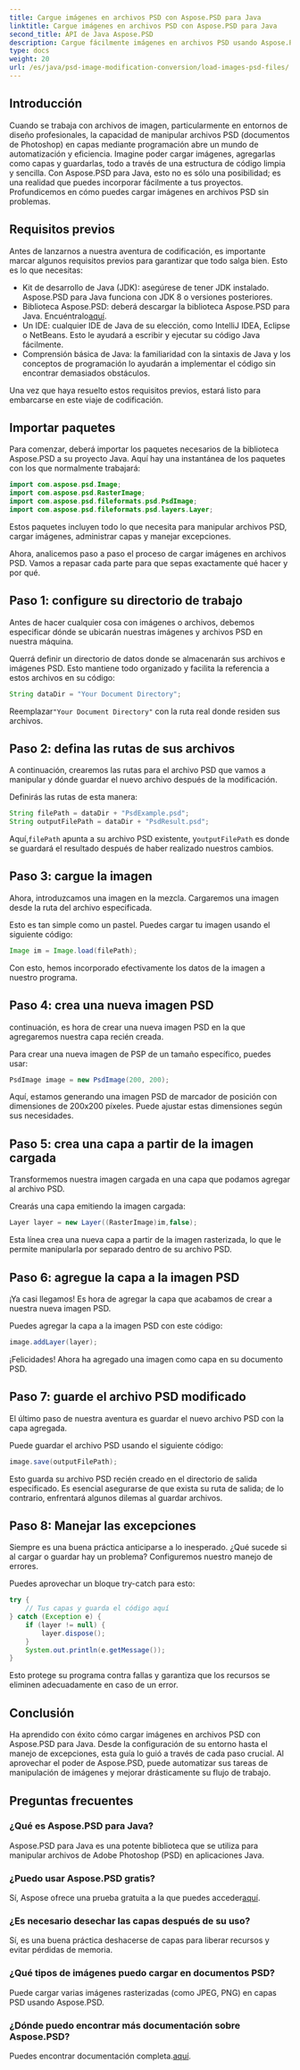 ```yaml
---
title: Cargue imágenes en archivos PSD con Aspose.PSD para Java
linktitle: Cargue imágenes en archivos PSD con Aspose.PSD para Java
second_title: API de Java Aspose.PSD
description: Cargue fácilmente imágenes en archivos PSD usando Aspose.PSD para Java. Siga esta guía paso a paso para automatizar sus tareas de manipulación de imágenes de forma eficaz.
type: docs
weight: 20
url: /es/java/psd-image-modification-conversion/load-images-psd-files/
---
```

## Introducción

Cuando se trabaja con archivos de imagen, particularmente en entornos de diseño profesionales, la capacidad de manipular archivos PSD (documentos de Photoshop) en capas mediante programación abre un mundo de automatización y eficiencia. Imagine poder cargar imágenes, agregarlas como capas y guardarlas, todo a través de una estructura de código limpia y sencilla. Con Aspose.PSD para Java, esto no es sólo una posibilidad; es una realidad que puedes incorporar fácilmente a tus proyectos. Profundicemos en cómo puedes cargar imágenes en archivos PSD sin problemas.

## Requisitos previos

Antes de lanzarnos a nuestra aventura de codificación, es importante marcar algunos requisitos previos para garantizar que todo salga bien. Esto es lo que necesitas:

- Kit de desarrollo de Java (JDK): asegúrese de tener JDK instalado. Aspose.PSD para Java funciona con JDK 8 o versiones posteriores.
-  Biblioteca Aspose.PSD: deberá descargar la biblioteca Aspose.PSD para Java. Encuéntralo[aquí](https://releases.aspose.com/psd/java/).
- Un IDE: cualquier IDE de Java de su elección, como IntelliJ IDEA, Eclipse o NetBeans. Esto le ayudará a escribir y ejecutar su código Java fácilmente.
- Comprensión básica de Java: la familiaridad con la sintaxis de Java y los conceptos de programación lo ayudarán a implementar el código sin encontrar demasiados obstáculos.

Una vez que haya resuelto estos requisitos previos, estará listo para embarcarse en este viaje de codificación.

## Importar paquetes

Para comenzar, deberá importar los paquetes necesarios de la biblioteca Aspose.PSD a su proyecto Java. Aquí hay una instantánea de los paquetes con los que normalmente trabajará:

```java
import com.aspose.psd.Image;
import com.aspose.psd.RasterImage;
import com.aspose.psd.fileformats.psd.PsdImage;
import com.aspose.psd.fileformats.psd.layers.Layer;
```

Estos paquetes incluyen todo lo que necesita para manipular archivos PSD, cargar imágenes, administrar capas y manejar excepciones.

Ahora, analicemos paso a paso el proceso de cargar imágenes en archivos PSD. Vamos a repasar cada parte para que sepas exactamente qué hacer y por qué.

## Paso 1: configure su directorio de trabajo

Antes de hacer cualquier cosa con imágenes o archivos, debemos especificar dónde se ubicarán nuestras imágenes y archivos PSD en nuestra máquina.

Querrá definir un directorio de datos donde se almacenarán sus archivos e imágenes PSD. Esto mantiene todo organizado y facilita la referencia a estos archivos en su código:

```java
String dataDir = "Your Document Directory";
```

 Reemplazar`"Your Document Directory"` con la ruta real donde residen sus archivos. 

## Paso 2: defina las rutas de sus archivos

A continuación, crearemos las rutas para el archivo PSD que vamos a manipular y dónde guardar el nuevo archivo después de la modificación.

Definirás las rutas de esta manera:

```java
String filePath = dataDir + "PsdExample.psd";
String outputFilePath = dataDir + "PsdResult.psd";
```

 Aquí,`filePath` apunta a su archivo PSD existente, y`outputFilePath` es donde se guardará el resultado después de haber realizado nuestros cambios.

## Paso 3: cargue la imagen

Ahora, introduzcamos una imagen en la mezcla. Cargaremos una imagen desde la ruta del archivo especificada.

Esto es tan simple como un pastel. Puedes cargar tu imagen usando el siguiente código:

```java
Image im = Image.load(filePath);
```

Con esto, hemos incorporado efectivamente los datos de la imagen a nuestro programa. 

## Paso 4: crea una nueva imagen PSD

continuación, es hora de crear una nueva imagen PSD en la que agregaremos nuestra capa recién creada.

Para crear una nueva imagen de PSP de un tamaño específico, puedes usar:

```java
PsdImage image = new PsdImage(200, 200);
```

Aquí, estamos generando una imagen PSD de marcador de posición con dimensiones de 200x200 píxeles. Puede ajustar estas dimensiones según sus necesidades.

## Paso 5: crea una capa a partir de la imagen cargada

Transformemos nuestra imagen cargada en una capa que podamos agregar al archivo PSD.

Crearás una capa emitiendo la imagen cargada:

```java
Layer layer = new Layer((RasterImage)im,false);
```

Esta línea crea una nueva capa a partir de la imagen rasterizada, lo que le permite manipularla por separado dentro de su archivo PSD.

## Paso 6: agregue la capa a la imagen PSD

¡Ya casi llegamos! Es hora de agregar la capa que acabamos de crear a nuestra nueva imagen PSD.

Puedes agregar la capa a la imagen PSD con este código:

```java
image.addLayer(layer);
```

¡Felicidades! Ahora ha agregado una imagen como capa en su documento PSD.

## Paso 7: guarde el archivo PSD modificado

El último paso de nuestra aventura es guardar el nuevo archivo PSD con la capa agregada.

Puede guardar el archivo PSD usando el siguiente código:

```java
image.save(outputFilePath);
```

Esto guarda su archivo PSD recién creado en el directorio de salida especificado. Es esencial asegurarse de que exista su ruta de salida; de lo contrario, enfrentará algunos dilemas al guardar archivos.

## Paso 8: Manejar las excepciones

Siempre es una buena práctica anticiparse a lo inesperado. ¿Qué sucede si al cargar o guardar hay un problema? Configuremos nuestro manejo de errores.

Puedes aprovechar un bloque try-catch para esto:

```java
try {
    // Tus capas y guarda el código aquí
} catch (Exception e) {
    if (layer != null) {
        layer.dispose();
    }
    System.out.println(e.getMessage());
}
```

Esto protege su programa contra fallas y garantiza que los recursos se eliminen adecuadamente en caso de un error.

## Conclusión

Ha aprendido con éxito cómo cargar imágenes en archivos PSD con Aspose.PSD para Java. Desde la configuración de su entorno hasta el manejo de excepciones, esta guía lo guió a través de cada paso crucial. Al aprovechar el poder de Aspose.PSD, puede automatizar sus tareas de manipulación de imágenes y mejorar drásticamente su flujo de trabajo.


## Preguntas frecuentes

### ¿Qué es Aspose.PSD para Java?

Aspose.PSD para Java es una potente biblioteca que se utiliza para manipular archivos de Adobe Photoshop (PSD) en aplicaciones Java.

### ¿Puedo usar Aspose.PSD gratis?

 Sí, Aspose ofrece una prueba gratuita a la que puedes acceder[aquí](https://releases.aspose.com/).

### ¿Es necesario desechar las capas después de su uso?

Sí, es una buena práctica deshacerse de capas para liberar recursos y evitar pérdidas de memoria.

### ¿Qué tipos de imágenes puedo cargar en documentos PSD?

Puede cargar varias imágenes rasterizadas (como JPEG, PNG) en capas PSD usando Aspose.PSD.

### ¿Dónde puedo encontrar más documentación sobre Aspose.PSD?

 Puedes encontrar documentación completa.[aquí](https://reference.aspose.com/psd/java/).